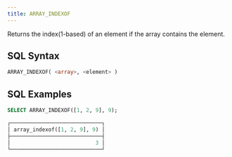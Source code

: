 ```yaml
---
title: ARRAY_INDEXOF
---
```


Returns the index(1-based) of an element if the array contains the element.

## SQL Syntax

```sql
ARRAY_INDEXOF( <array>, <element> )
```

## SQL Examples

```sql
SELECT ARRAY_INDEXOF([1, 2, 9], 9);

┌─────────────────────────────┐
│ array_indexof([1, 2, 9], 9) │
├─────────────────────────────┤
│                           3 │
└─────────────────────────────┘
```